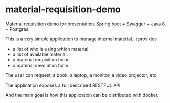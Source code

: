 # material-requisition-demo
Material requisition demo for presentation. Spring boot + Swagger + Java 8 + Postgres.


This is a very simple application to manage internal material. It provides
  - a list of who is using which material.
  - a list of available material. 
  - a material requisition form.
  - a material devolution form.
  
  The user can request: a book, a laptop, a monitor, a video projector, etc.
  
  The application exposes a full described RESTFUL API.
  
  And the main goal is how this application can be distributed with docker.
  
  

